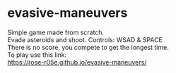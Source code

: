 # evasive-maneuvers
Simple game made from scratch. <br />
Evade asteroids and shoot. Controls: WSAD & SPACE <br />
There is no score, you compete to get the longest time. <br />
To play use this link: <br />
https://rose-r05e.github.io/evasive-maneuvers/
